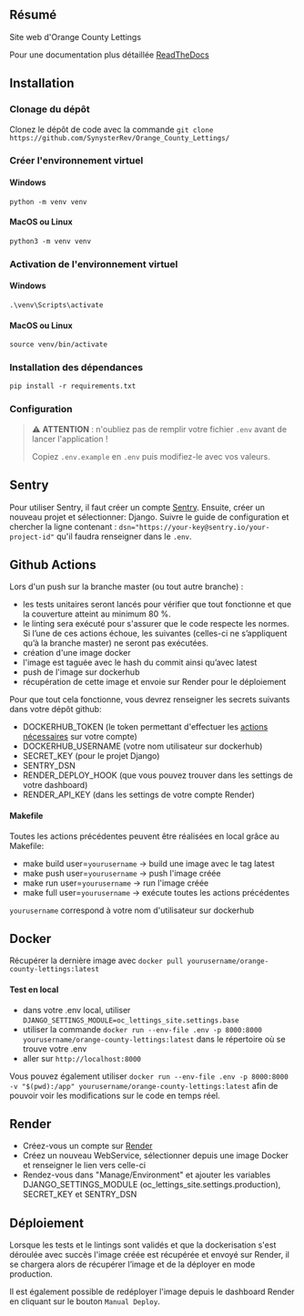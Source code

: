 ## Résumé

Site web d'Orange County Lettings

Pour une documentation plus détaillée
[ReadTheDocs](https://docholidayhomes.readthedocs.io/fr/latest/)

## Installation

### Clonage du dépôt

Clonez le dépôt de code avec la commande ```git clone https://github.com/SynysterRev/Orange_County_Lettings/```

### Créer l'environnement virtuel

#### Windows
```python -m venv venv```

#### MacOS ou Linux
```python3 -m venv venv```

### Activation de l'environnement virtuel

#### Windows
```.\venv\Scripts\activate```

#### MacOS ou Linux
```source venv/bin/activate```

### Installation des dépendances
```pip install -r requirements.txt```

### Configuration

> ⚠️ **ATTENTION** : n'oubliez pas de remplir votre fichier `.env` avant de lancer l'application !
>
> Copiez `.env.example` en `.env` puis modifiez-le avec vos valeurs.

## Sentry
Pour utiliser Sentry, il faut créer un compte [Sentry](https://sentry.io/). Ensuite, créer un nouveau projet et sélectionner: Django. Suivre le guide de configuration et chercher la ligne contenant : `dsn="https://your-key@sentry.io/your-project-id"` qu'il faudra renseigner dans le `.env`.

## Github Actions
Lors d'un push sur la branche master (ou tout autre branche) :
- les tests unitaires seront lancés pour vérifier que tout fonctionne et que la couverture atteint au minimum 80 %.
- le linting sera exécuté pour s'assurer que le code respecte les normes.
Si l’une de ces actions échoue, les suivantes (celles-ci ne s’appliquent qu’à la branche master) ne seront pas exécutées.
- création d'une image docker
- l'image est taguée avec le hash du commit ainsi qu’avec latest
- push de l'image sur dockerhub
- récupération de cette image et envoie sur Render pour le déploiement

Pour que tout cela fonctionne, vous devrez renseigner les secrets suivants dans votre dépôt github:
- DOCKERHUB_TOKEN (le token permettant d'effectuer les [actions nécessaires](https://docs.docker.com/security/for-developers/access-tokens/) sur votre compte)
- DOCKERHUB_USERNAME (votre nom utilisateur sur dockerhub)
- SECRET_KEY (pour le projet Django)
- SENTRY_DSN
- RENDER_DEPLOY_HOOK (que vous pouvez trouver dans les settings de votre dashboard)
- RENDER_API_KEY (dans les settings de votre compte Render)

#### Makefile
Toutes les actions précédentes peuvent être réalisées en local grâce au Makefile:
- make build user=`yourusername` -> build une image avec le tag latest
- make push user=`yourusername` -> push l'image créée
- make run user=`yourusername` -> run l'image créée
- make full user=`yourusername` -> exécute toutes les actions précédentes

`yourusername` correspond à votre nom d'utilisateur sur dockerhub

## Docker
Récupérer la dernière image avec `docker pull yourusername/orange-county-lettings:latest`

#### Test en local
- dans votre .env local, utiliser `DJANGO_SETTINGS_MODULE=oc_lettings_site.settings.base`
- utiliser la commande `docker run --env-file .env -p 8000:8000 yourusername/orange-county-lettings:latest` dans le répertoire où se trouve votre .env
- aller sur `http://localhost:8000`

Vous pouvez également utiliser `docker run --env-file .env -p 8000:8000 -v "$(pwd):/app" yourusername/orange-county-lettings:latest` afin de pouvoir voir les modifications sur le code en temps réel.

## Render
- Créez-vous un compte sur [Render](https://render.com/)
- Créez un nouveau WebService, sélectionner depuis une image Docker et renseigner le lien vers celle-ci
- Rendez-vous dans "Manage/Environment" et ajouter les variables DJANGO_SETTINGS_MODULE (oc_lettings_site.settings.production), SECRET_KEY et SENTRY_DSN

## Déploiement
Lorsque les tests et le lintings sont validés et que la dockerisation s'est déroulée avec succès l'image créée est récupérée et envoyé sur Render, il se chargera alors de récupérer l’image et de la déployer en mode production.

Il est également possible de redéployer l'image depuis le dashboard Render en cliquant sur le bouton `Manual Deploy`.
